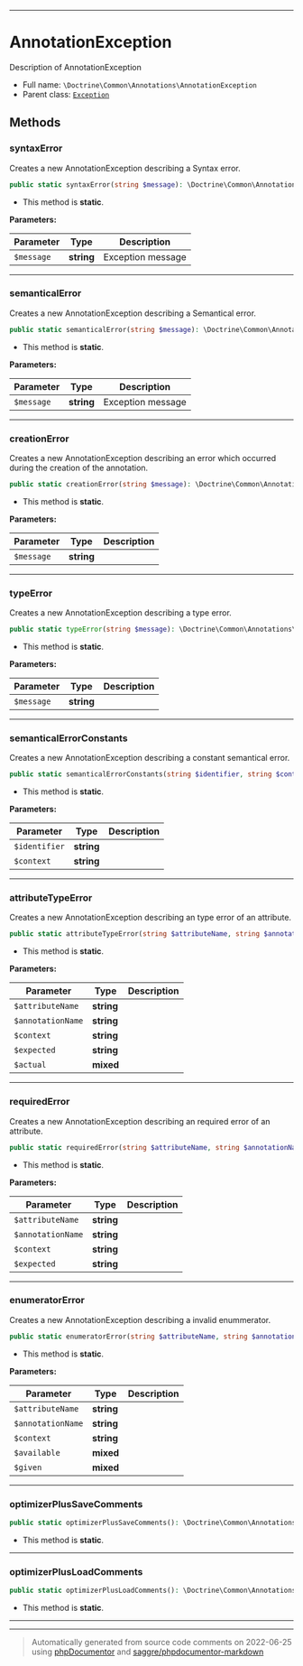 ***

# AnnotationException

Description of AnnotationException



* Full name: `\Doctrine\Common\Annotations\AnnotationException`
* Parent class: [`Exception`](../../../Exception.md)




## Methods


### syntaxError

Creates a new AnnotationException describing a Syntax error.

```php
public static syntaxError(string $message): \Doctrine\Common\Annotations\AnnotationException
```



* This method is **static**.




**Parameters:**

| Parameter | Type | Description |
|-----------|------|-------------|
| `$message` | **string** | Exception message |




***

### semanticalError

Creates a new AnnotationException describing a Semantical error.

```php
public static semanticalError(string $message): \Doctrine\Common\Annotations\AnnotationException
```



* This method is **static**.




**Parameters:**

| Parameter | Type | Description |
|-----------|------|-------------|
| `$message` | **string** | Exception message |




***

### creationError

Creates a new AnnotationException describing an error which occurred during
the creation of the annotation.

```php
public static creationError(string $message): \Doctrine\Common\Annotations\AnnotationException
```



* This method is **static**.




**Parameters:**

| Parameter | Type | Description |
|-----------|------|-------------|
| `$message` | **string** |  |




***

### typeError

Creates a new AnnotationException describing a type error.

```php
public static typeError(string $message): \Doctrine\Common\Annotations\AnnotationException
```



* This method is **static**.




**Parameters:**

| Parameter | Type | Description |
|-----------|------|-------------|
| `$message` | **string** |  |




***

### semanticalErrorConstants

Creates a new AnnotationException describing a constant semantical error.

```php
public static semanticalErrorConstants(string $identifier, string $context = null): \Doctrine\Common\Annotations\AnnotationException
```



* This method is **static**.




**Parameters:**

| Parameter | Type | Description |
|-----------|------|-------------|
| `$identifier` | **string** |  |
| `$context` | **string** |  |




***

### attributeTypeError

Creates a new AnnotationException describing an type error of an attribute.

```php
public static attributeTypeError(string $attributeName, string $annotationName, string $context, string $expected, mixed $actual): \Doctrine\Common\Annotations\AnnotationException
```



* This method is **static**.




**Parameters:**

| Parameter | Type | Description |
|-----------|------|-------------|
| `$attributeName` | **string** |  |
| `$annotationName` | **string** |  |
| `$context` | **string** |  |
| `$expected` | **string** |  |
| `$actual` | **mixed** |  |




***

### requiredError

Creates a new AnnotationException describing an required error of an attribute.

```php
public static requiredError(string $attributeName, string $annotationName, string $context, string $expected): \Doctrine\Common\Annotations\AnnotationException
```



* This method is **static**.




**Parameters:**

| Parameter | Type | Description |
|-----------|------|-------------|
| `$attributeName` | **string** |  |
| `$annotationName` | **string** |  |
| `$context` | **string** |  |
| `$expected` | **string** |  |




***

### enumeratorError

Creates a new AnnotationException describing a invalid enummerator.

```php
public static enumeratorError(string $attributeName, string $annotationName, string $context, mixed $available, mixed $given): \Doctrine\Common\Annotations\AnnotationException
```



* This method is **static**.




**Parameters:**

| Parameter | Type | Description |
|-----------|------|-------------|
| `$attributeName` | **string** |  |
| `$annotationName` | **string** |  |
| `$context` | **string** |  |
| `$available` | **mixed** |  |
| `$given` | **mixed** |  |




***

### optimizerPlusSaveComments



```php
public static optimizerPlusSaveComments(): \Doctrine\Common\Annotations\AnnotationException
```



* This method is **static**.







***

### optimizerPlusLoadComments



```php
public static optimizerPlusLoadComments(): \Doctrine\Common\Annotations\AnnotationException
```



* This method is **static**.







***


***
> Automatically generated from source code comments on 2022-06-25 using [phpDocumentor](http://www.phpdoc.org/) and [saggre/phpdocumentor-markdown](https://github.com/Saggre/phpDocumentor-markdown)
